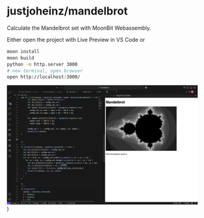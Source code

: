 # justjoheinz/mandelbrot

Calculate the Mandelbrot set with MoonBit Webassembly.

Either open the project with Live Preview in VS Code or 

```sh 
moon install
moon build 
python -m http.server 3000 
# new terminal, open browser
open http://localhost:3000/
```

![Screenshot](./screenshot.png))